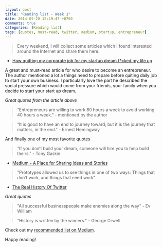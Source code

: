 ```yaml
---
layout: post
title: "Reading list - Week 1"
date: 2014-09-20 15:19:47 +0700
comments: true
categories: [Reading list]
tags: [quotes, must-read, twitter, medium, startup, entrepreneur]
---
```

>Every weekend, I will collect some articles which I found interested around the Internet and share them here.

* [How quitting my corporate job for my startup dream f*cked my life up](https://medium.com/everything-about-startups-and-entrepreneurship/how-quitting-my-corporate-job-for-my-startup-dream-f-cked-my-life-up-3b6b3e29b318)

A great and must-read article for who desire to become an entrepreneur. The author mentioned a lot a things need to prepare before quiting daily job to start your own business. I particularly love the part he described the social pressure which would come from your friends, your family when you decide to start your start up dream. 
 
_Great quotes from the article above_

> “Entrepreneurs are willing to work 80 hours a week to avoid working 40 hours a week.” - mentioned by the author

> “It is good to have an end to journey toward; but it is the journey that matters, in the end." - Ernest Hemingway

And finally one of my most favorite quotes

> "If you don’t build your dream, someone will hire you to help build theirs." - Tony Gaskin

* [Medium - A Place for Sharing Ideas and Stories](http://www.teehanlax.com/story/medium/)

> "Prototypes allowed us to see things in one of two ways: Things that don’t work, and things that need work" 

* [The Real History Of Twitter](http://www.businessinsider.com/how-twitter-was-founded-2011-4)

_Great quotes_

> "All successful businesspeople make enemies along the way" - Ev William

> "History is written by the winners." – George Orwell


Check out my [recommended list on Medium](https://medium.com/@rexey3s/has-recommended).

Happy reading!